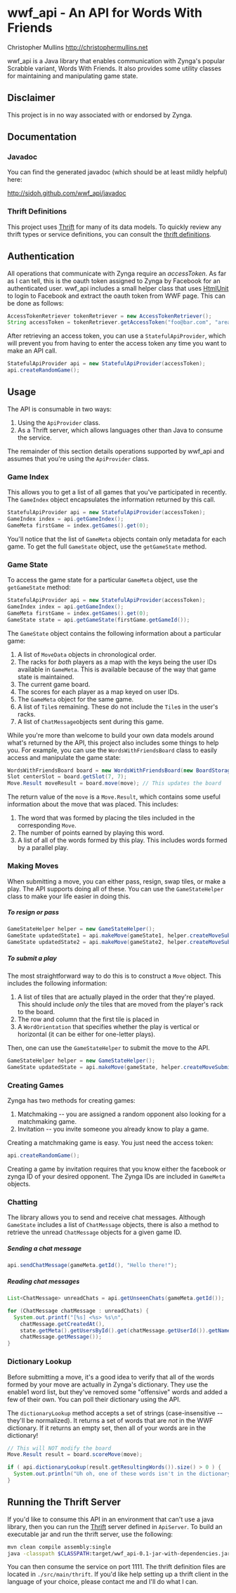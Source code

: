 # wwf_api - An API for Words With Friends

Christopher Mullins <http://christophermullins.net>

wwf_api is a Java library that enables communication with Zynga's popular
Scrabble variant, Words With Friends. It also provides some utility classes for
maintaining and manipulating game state.

## Disclaimer

This project is in no way associated with or endorsed by Zynga.

## Documentation

### Javadoc 

You can find the generated javadoc (which should be at least mildly helpful) here: 

<http://sidoh.github.com/wwf_api/javadoc>

### Thrift Definitions

This project uses [Thrift](http://thrift.apache.org) for many of its data
models. To quickly review any thrift types or service definitions, you can
consult the [thrift
definitions](https://github.com/sidoh/wwf_api/tree/master/src/main/thrift).

## Authentication

All operations that communicate with Zynga require an *accessToken*. As far as
I can tell, this is the oauth token assigned to Zynga by Facebook for an
authenticated user. wwf_api includes a small helper class that uses
[HtmlUnit](http://htmlunit.sourceforge.net/) to login to Facebook and extract
the oauth token from WWF page. This can be done as follows:

```java
AccessTokenRetriever tokenRetriever = new AccessTokenRetriever();
String accessToken = tokenRetriever.getAccessToken("foo@bar.com", "areallyneatpassword");
```

After retrieving an access token, you can use a `StatefulApiProvider`, which
will prevent you from having to enter the access token any time you want to make
an API call.

```java
StatefulApiProvider api = new StatefulApiProvider(accessToken);
api.createRandomGame();
```

## Usage

The API is consumable in two ways:

1. Using the `ApiProvider` class.
2. As a Thrift server, which allows languages other than Java to consume the
   service. 

The remainder of this section details operations supported by wwf_api and
assumes that you're using the `ApiProvider` class.

### Game Index

This allows you to get a list of all games that you've participated in
recently. The `GameIndex` object encapsulates the information returned by this
call.

```java
StatefulApiProvider api = new StatefulApiProvider(accessToken);
GameIndex index = api.getGameIndex();
GameMeta firstGame = index.getGames().get(0);
```

You'll notice that the list of `GameMeta` objects contain only metadata for
each game. To get the full `GameState` object, use the `getGameState` method.

### Game State

To access the game state for a particular `GameMeta` object, use the
`getGameState` method:

```java
StatefulApiProvider api = new StatefulApiProvider(accessToken);
GameIndex index = api.getGameIndex();
GameMeta firstGame = index.getGames().get(0);
GameState state = api.getGameState(firstGame.getGameId());
```

The `GameState` object contains the following information about a particular game:

1. A list of `MoveData` objects in chronological order.
2. The racks for *both* players as a map with the keys being the user IDs
   available in `GameMeta`. This is available because of the way that game state
   is maintained.
3. The current game board.
4. The scores for each player as a map keyed on user IDs.
5. The `GameMeta` object for the same game.
6. A list of `Tile`s remaining. These do not include the `Tile`s in the user's
   racks.
7. A list of `ChatMessage`objects sent during this game.

While you're more than welcome to build your own data models around what's
returned by the API, this project also includes some things to help you. For
example, you can use the `WordsWithFriendsBoard` class to easily access and
manipulate the game state:

```java
WordsWithFriendsBoard board = new WordsWithFriendsBoard(new BoardStorage(state.getBoard()));
Slot centerSlot = board.getSlot(7, 7);
Move.Result moveResult = board.move(move); // This updates the board
```

The return value of the `move` is a `Move.Result`, which contains some useful
information about the move that was placed. This includes:

1. The word that was formed by placing the tiles included in the corresponding
   `Move`.
2. The number of points earned by playing this word.
3. A list of all of the words formed by this play. This includes words formed by
   a parallel play.

### Making Moves

When submitting a move, you can either pass, resign, swap tiles, or make a
play. The API supports doing all of these. You can use the `GameStateHelper`
class to make your life easier in doing this.

##### To resign or pass
```java
GameStateHelper helper = new GameStateHelper();
GameState updatedState1 = api.makeMove(gameState1, helper.createMoveSubmission(MoveType.RESIGN));
GameState updatedState2 = api.makeMove(gameState2, helper.createMoveSubmission(MoveType.PASS));
```

##### To submit a play

The most straightforward way to do this is to construct a `Move` object. This
includes the following information:

1. A list of tiles that are actually played in the order that they're played.
   This should include *only* the tiles that are moved from the player's rack to
   the board.
2. The row and column that the first tile is placed in
3. A `WordOrientation` that specifies whether the play is vertical or
   horizontal (it can be either for one-letter plays).

Then, one can use the `GameStateHelper` to submit the move to the API.

```java
GameStateHelper helper = new GameStateHelper();
GameState updatedState = api.makeMove(gameState, helper.createMoveSubmissionFromPlay(move));
```

### Creating Games

Zynga has two methods for creating games:

1. Matchmaking -- you are assigned a random opponent also looking for a matchmaking game.
2. Invitation -- you invite someone you already know to play a game.

Creating a matchmaking game is easy. You just need the access token:

```java
api.createRandomGame();
```

Creating a game by invitation requires that you know either the facebook or
zynga ID of your desired opponent. The Zynga IDs are included in `GameMeta`
objects.

### Chatting

The library allows you to send and receive chat messages. Although `GameState`
includes a list of `ChatMessage` objects, there is also a method to retrieve
the unread `ChatMessage` objects for a given game ID.

##### Sending a chat message

```java
api.sendChatMessage(gameMeta.getId(), "Hello there!");
```

##### Reading chat messages
```java
List<ChatMessage> unreadChats = api.getUnseenChats(gameMeta.getId());

for (ChatMessage chatMessage : unreadChats) {
  System.out.printf("[%s] <%s> %s\n",
    chatMessage.getCreatedAt(),
    state.getMeta().getUsersById().get(chatMessage.getUserId()).getName(),
    chatMessage.getMessage());
}
```

### Dictionary Lookup

Before submitting a move, it's a good idea to verify that all of the words
formed by your move are actually in Zynga's dictionary. They use the enable1
word list, but they've removed some "offensive" words and added a few of their
own. You can poll their dictionary using the API.

The `dictionaryLookup` method accepts a set of strings (case-insensitive --
they'll be normalized). It returns a set of words that are *not* in the WWF
dictionary. If it returns an empty set, then all of your words are in the
dictionary!

```java
// This will NOT modify the board
Move.Result result = board.scoreMove(move);

if ( api.dictionaryLookup(result.getResultingWords()).size() > 0 ) {
  System.out.println("Uh oh, one of these words isn't in the dictionary!"); 
}
```

## Running the Thrift Server

If you'd like to consume this API in an environment that can't use a java
library, then you can run the [Thrift](http://thrift.apache.org/) server
defined in `ApiServer`. To build an executable jar and run the thrift server,
use the following:

```bash
mvn clean compile assembly:single
java -classpath $CLASSPATH:target/wwf_api-0.1-jar-with-dependencies.jar org.sidoh.wwf_api.ApiServer 1111
```

You can then consume the service on port 1111. The thrift definition files are
located in `./src/main/thrift`. If you'd like help setting up a thrift client
in the language of your choice, please contact me and I'll do  what I can.

